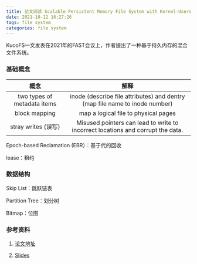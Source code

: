 ```yaml
---
title: 论文阅读 Scalable Persistent Memory File System with Kernel-Userspace Collaboration
date: 2021-10-12 16:27:26
tags: file system
categories: file system
---
```


KucoFS一文发表在2021年的FAST会议上，作者提出了一种基于持久内存的混合文件系统。

<!--more-->

### 基础概念

|            概念             |                             解释                             |
| :-------------------------: | :----------------------------------------------------------: |
| two types of metadata items | inode (describe file attributes) and dentry (map file name to inode number) |
|        block mapping        |             map a logical file to physical pages             |
|     stray writes (误写)     | Misused pointers can lead to write to incorrect locations and corrupt the data. |

Epoch-based Reclamation (EBR）：基于代的回收

lease：租约

### 数据结构

Skip List：跳跃链表

Partition Tree：划分树

Bitmap：位图

### 参考资料

1. [论文地址](https://www.usenix.org/system/files/fast21-chen-youmin.pdf)

2. [Slides](https://www.usenix.org/sites/default/files/conference/protected-files/fast21_slides_chen_youmin.pdf)
